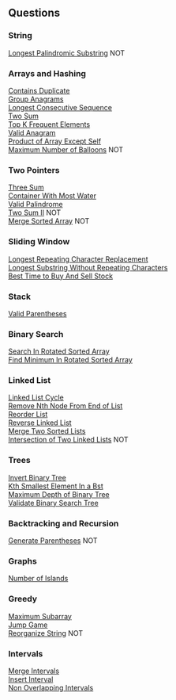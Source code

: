 ## Questions

### String
[Longest Palindromic Substring](longestPanlindrome.py) NOT <br>

### Arrays and Hashing
[Contains Duplicate](containsDuplicate.py) <br>
[Group Anagrams](groupAnograms.py) <br>
[Longest Consecutive Sequence](longestConsecutive.py) <br>
[Two Sum](twoSum.py) <br>
[Top K Frequent Elements](topKFrequent.py) <br>
[Valid Anagram](validAnagram.py) <br>
[Product of Array Except Self](productExceptSelf.py) <br>
[Maximum Number of Balloons](maxNumberOfBalloons.py) NOT <br>

### Two Pointers
[Three Sum](threeSum.py) <br>
[Container With Most Water](maxArea.py) <br>
[Valid Palindrome](validPalindrome.py) <br>
[Two Sum II](twoSumII.py) NOT <br>
[Merge Sorted Array](mergeSortedArrays.py) NOT <br>

### Sliding Window
[Longest Repeating Character Replacement](characterReplacement.py) <br>
[Longest Substring Without Repeating Characters](lengthOfLongestSubstring.py) <br>
[Best Time to Buy And Sell Stock](maxProfit.py) <br>

### Stack
[Valid Parentheses](validParentheses.py) <br>

### Binary Search
[Search In Rotated Sorted Array](binaryRotateSearch.py) <br>
[Find Minimum In Rotated Sorted Array](findMinBinary.py) <br>

### Linked List
[Linked List Cycle](hasCycle.py) <br>
[Remove Nth Node From End of List](removeNthFromEnd.py) <br>
[Reorder List](reorderList.py) <br>
[Reverse Linked List](reverseList.py) <br>
[Merge Two Sorted Lists](mergeTwoLists.py) <br>
[Intersection of Two Linked Lists](getIntersectionNode.py) NOT <br>

### Trees
[Invert Binary Tree](invertTree.py) <br>
[Kth Smallest Element In a Bst](kthSmallest.py) <br>
[Maximum Depth of Binary Tree](maxDepth.py) <br>
[Validate Binary Search Tree](validBSTSubtree.py) <br>

### Backtracking and Recursion
[Generate Parentheses](generateParenthesis.py) NOT <br>

### Graphs
[Number of Islands](numIslands.py) <br>

### Greedy
[Maximum Subarray](maxSubArray.py) <br>
[Jump Game](jumpGame.py) <br>
[Reorganize String](reorganizeString.py) NOT <br>

### Intervals
[Merge Intervals](mergeIntervals.py) <br>
[Insert Interval](insertInterval.py) <br>
[Non Overlapping Intervals](removeOverlapIntervals.py) <br>

